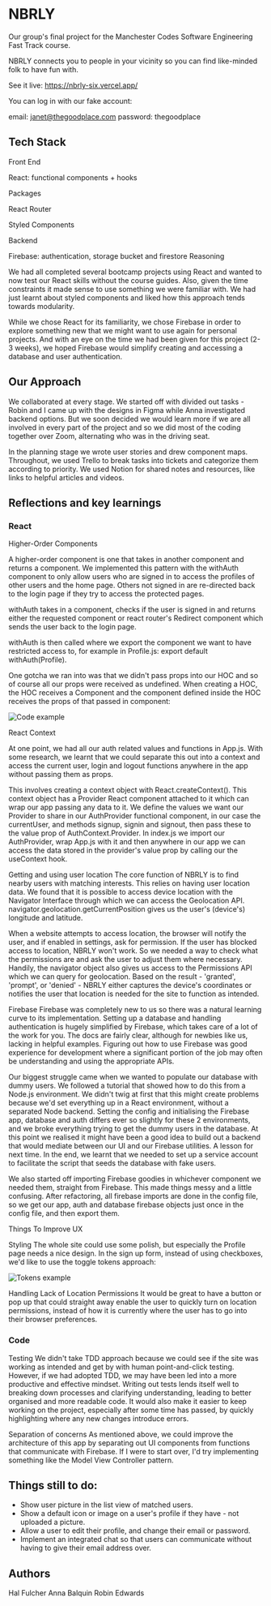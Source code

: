 # NBRLY

Our group's final project for the Manchester Codes Software Engineering Fast Track course.

NBRLY connects you to people in your vicinity so you can find like-minded folk to have fun with.

See it live: https://nbrly-six.vercel.app/

You can log in with our fake account:

email: janet@thegoodplace.com
password: thegoodplace

## Tech Stack

Front End

React: functional components + hooks

Packages

React Router

Styled Components

Backend

Firebase: authentication, storage bucket and firestore
Reasoning

We had all completed several bootcamp projects using React and wanted to now test our React skills without the course guides. Also, given the time constraints it made sense to use something we were familiar with. We had just learnt about styled components and liked how this approach tends towards modularity.

While we chose React for its familiarity, we chose Firebase in order to explore something new that we might want to use again for personal projects. And with an eye on the time we had been given for this project (2-3 weeks), we hoped Firebase would simplify creating and accessing a database and user authentication.

## Our Approach

We collaborated at every stage. We started off with divided out tasks - Robin and I came up with the designs in Figma while Anna investigated backend options. But we soon decided we would learn more if we are all involved in every part of the project and so we did most of the coding together over Zoom, alternating who was in the driving seat.

In the planning stage we wrote user stories and drew component maps. Throughout, we used Trello to break tasks into tickets and categorize them according to priority. We used Notion for shared notes and resources, like links to helpful articles and videos.

## Reflections and key learnings

### React

Higher-Order Components

A higher-order component is one that takes in another component and returns a component. We implemented this pattern with the withAuth component to only allow users who are signed in to access the profiles of other users and the home page. Others not signed in are re-directed back to the login page if they try to access the protected pages.

withAuth takes in a component, checks if the user is signed in and returns either the requested component or react router's Redirect component which sends the user back to the login page.

withAuth is then called where we export the component we want to have restricted access to, for example in Profile.js: export default withAuth(Profile).

One gotcha we ran into was that we didn't pass props into our HOC and so of course all our props were received as undefined. When creating a HOC, the HOC receives a Component and the component defined inside the HOC receives the props of that passed in component:

![Code example](public/images/code-example-1.png)

React Context

At one point, we had all our auth related values and functions in App.js. With some research, we learnt that we could separate this out into a context and access the current user, login and logout functions anywhere in the app without passing them as props.

This involves creating a context object with React.createContext(). This context object has a Provider React component attached to it which can wrap our app passing any data to it. We define the values we want our Provider to share in our AuthProvider functional component, in our case the currentUser, and methods signup, signin and signout, then pass these to the value prop of AuthContext.Provider. In index.js we import our AuthProvider, wrap App.js with it and then anywhere in our app we can access the data stored in the provider's value prop by calling our the useContext hook.

Getting and using user location
The core function of NBRLY is to find nearby users with matching interests. This relies on having user location data. We found that it is possible to access device location with the Navigator Interface through which we can access the Geolocation API. navigator.geolocation.getCurrentPosition gives us the user's (device's) longitude and latitude.

When a website attempts to access location, the browser will notify the user, and if enabled in settings, ask for permission. If the user has blocked access to location, NBRLY won't work. So we needed a way to check what the permissions are and ask the user to adjust them where necessary. Handily, the navigator object also gives us access to the Permissions API which we can query for geolocation. Based on the result - 'granted', 'prompt', or 'denied' - NBRLY either captures the device's coordinates or notifies the user that location is needed for the site to function as intended.

Firebase
Firebase was completely new to us so there was a natural learning curve to its implementation. Setting up a database and handling authentication is hugely simplified by Firebase, which takes care of a lot of the work for you. The docs are fairly clear, although for newbies like us, lacking in helpful examples. Figuring out how to use Firebase was good experience for development where a significant portion of the job may often be understanding and using the appropriate APIs.

Our biggest struggle came when we wanted to populate our database with dummy users. We followed a tutorial that showed how to do this from a Node.js environment. We didn't twig at first that this might create problems because we'd set everything up in a React environment, without a separated Node backend. Setting the config and initialising the Firebase app, database and auth differs ever so slightly for these 2 environments, and we broke everything trying to get the dummy users in the database. At this point we realised it might have been a good idea to build out a backend that would mediate between our UI and our Firebase utilities. A lesson for next time. In the end, we learnt that we needed to set up a service account to facilitate the script that seeds the database with fake users.

We also started off importing Firebase goodies in whichever component we needed them, straight from Firebase. This made things messy and a little confusing. After refactoring, all firebase imports are done in the config file, so we get our app, auth and database firebase objects just once in the config file, and then export them.

Things To Improve
UX

Styling
The whole site could use some polish, but especially the Profile page needs a nice design. In the sign up form, instead of using checkboxes, we'd like to use the toggle tokens approach:

![Tokens example](public/images/tokens-example.png)

Handling Lack of Location Permissions
It would be great to have a button or pop up that could straight away enable the user to quickly turn on location permissions, instead of how it is currently where the user has to go into their browser preferences.

### Code

Testing
We didn't take TDD approach because we could see if the site was working as intended and get by with human point-and-click testing. However, if we had adopted TDD, we may have been led into a more productive and effective mindset. Writing out tests lends itself well to breaking down processes and clarifying understanding, leading to better organised and more readable code. It would also make it easier to keep working on the project, especially after some time has passed, by quickly highlighting where any new changes introduce errors.

Separation of concerns
As mentioned above, we could improve the architecture of this app by separating out UI components from functions that communicate with Firebase. If I were to start over, I'd try implementing something like the Model View Controller pattern.

## Things still to do:

- Show user picture in the list view of matched users.
- Show a default icon or image on a user's profile if they have - not uploaded a picture.
- Allow a user to edit their profile, and change their email or password.
- Implement an integrated chat so that users can communicate without having to give their email address over.

## Authors

Hal Fulcher
Anna Balquin
Robin Edwards
